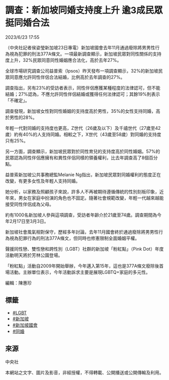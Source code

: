 # 調查：新加坡同婚支持度上升 逾3成民眾挺同婚合法

2023/6/23 17:55

（中央社記者侯姿瑩新加坡23日專電）新加坡國會去年11月通過廢除將男男性行為視為犯罪的刑法377A條文。一項最新調查顯示，新加坡民眾對同性關係的支持度上升，32%民眾同意同性婚姻應合法化，高於去年27%。

全球市場研究調查公司益普索（Ipsos）昨天發布一項調查顯示，32%的新加坡民眾同意應允許同性伴侶合法結婚，比例高於去年調查的27%。

調查指出，另有23%的受訪者表示，同性伴侶應獲某種程度的法律認可，但不能結婚；27%認為，不應允許同性伴侶結婚或獲得任何法律認可；其餘19%則表示「不確定」。

調查發現，新加坡女性對同性婚姻的支持度高於男性，35%的女性支持同婚，高於男性的28%。

年輕一代對同婚的支持度也更高，Z世代（26歲及以下）及千禧世代（27歲至42歲）約有40%的人支持同婚。相較之下，X世代（43歲至58歲）對同婚的支持度只有25%。

另一方面，調查顯示，新加坡民眾對於同性育兒的支持度高於同性婚姻。57%的民眾認為同性伴侶應擁有和異性伴侶同樣的領養權利，比去年調查高了8個百分點。

益普索新加坡公共事務總監Melanie Ng指出，新加坡民眾對同婚權利的態度正在改變，有更多女性及年輕人支持同婚。

她分析，以家務及照顧孩子來說，許多人不再被期待遵循傳統的性別刻板印象，近年來，男女在家庭中扮演的角色也不固定。隨著社會規範改變，年輕一代越來越能接受同性伴侶成為父母。

約有1000名新加坡人參與這項調查，受訪者年齡介於21歲至74歲。調查期間為今年2月17日至3月3日。

新加坡社會風氣相對保守，歷經多年討論，去年11月國會終於通過廢除將男男性行為視為犯罪行為的刑法377A條文，但同時也修憲限制全面婚姻平權。

聲援同性戀、雙性戀和跨性別（LGBT）社群的新加坡「粉紅點」（Pink Dot）年度活動明天將於芳林公園登場。

「粉紅點」活動自2009年開始舉辦，今年邁入第15年，這也是377A條文廢除後首場活動。主辦單位表示，今年活動訴求主要是展現LGBTQ+家庭的多元性。

編輯：陳惠珍

## 標籤
- [#LGBT](#)
- [#新加坡](#)
- [#新加坡國會](#)
- [#同婚](#)

## 來源
中央社

本網站之文字、圖片及影音，非經授權，不得轉載、公開播送或公開傳輸及利用。